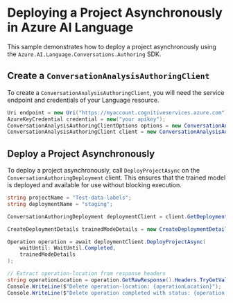 # Deploying a Project Asynchronously in Azure AI Language

This sample demonstrates how to deploy a project asynchronously using the `Azure.AI.Language.Conversations.Authoring` SDK.

## Create a `ConversationAnalysisAuthoringClient`

To create a `ConversationAnalysisAuthoringClient`, you will need the service endpoint and credentials of your Language resource.

```C# Snippet:CreateAuthoringClientForSpecificApiVersion
Uri endpoint = new Uri("https://myaccount.cognitiveservices.azure.com");
AzureKeyCredential credential = new("your apikey");
ConversationAnalysisAuthoringClientOptions options = new ConversationAnalysisAuthoringClientOptions(ConversationAnalysisAuthoringClientOptions.ServiceVersion.V2024_11_15_Preview);
ConversationAnalysisAuthoringClient client = new ConversationAnalysisAuthoringClient(endpoint, credential, options);
```

## Deploy a Project Asynchronously

To deploy a project asynchronously, call `DeployProjectAsync` on the `ConversationAuthoringDeployment` client. This ensures that the trained model is deployed and available for use without blocking execution.

```C# Snippet:Sample14_ConversationsAuthoring_DeployProjectAsync
string projectName = "Test-data-labels";
string deploymentName = "staging";

ConversationAuthoringDeployment deploymentClient = client.GetDeployment(projectName, deploymentName);

CreateDeploymentDetails trainedModeDetails = new CreateDeploymentDetails("m1");

Operation operation = await deploymentClient.DeployProjectAsync(
    waitUntil: WaitUntil.Completed,
    trainedModeDetails
);

// Extract operation-location from response headers
string operationLocation = operation.GetRawResponse().Headers.TryGetValue("operation-location", out string location) ? location : "Not found";
Console.WriteLine($"Delete operation-location: {operationLocation}");
Console.WriteLine($"Delete operation completed with status: {operation.GetRawResponse().Status}");
```
